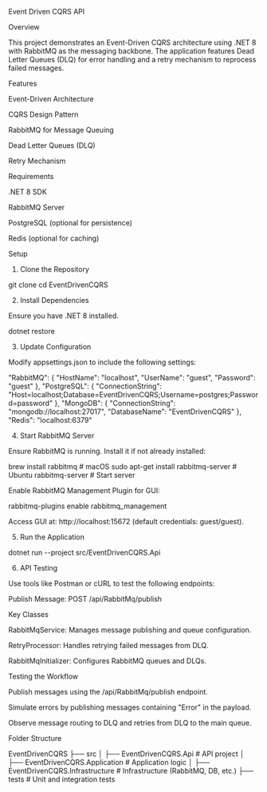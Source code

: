 Event Driven CQRS API

Overview

This project demonstrates an Event-Driven CQRS architecture using .NET 8 with RabbitMQ as the messaging backbone. The application features Dead Letter Queues (DLQ) for error handling and a retry mechanism to reprocess failed messages.

Features

Event-Driven Architecture

CQRS Design Pattern

RabbitMQ for Message Queuing

Dead Letter Queues (DLQ)

Retry Mechanism

Requirements

.NET 8 SDK

RabbitMQ Server

PostgreSQL (optional for persistence)

Redis (optional for caching)

Setup

1. Clone the Repository

git clone <repository-url>
cd EventDrivenCQRS

2. Install Dependencies

Ensure you have .NET 8 installed.

dotnet restore

3. Update Configuration

Modify appsettings.json to include the following settings:

"RabbitMQ": {
    "HostName": "localhost",
    "UserName": "guest",
    "Password": "guest"
},
"PostgreSQL": {
    "ConnectionString": "Host=localhost;Database=EventDrivenCQRS;Username=postgres;Password=password"
},
"MongoDB": {
    "ConnectionString": "mongodb://localhost:27017",
    "DatabaseName": "EventDrivenCQRS"
},
"Redis": "localhost:6379"

4. Start RabbitMQ Server

Ensure RabbitMQ is running. Install it if not already installed:

brew install rabbitmq # macOS
sudo apt-get install rabbitmq-server # Ubuntu
rabbitmq-server # Start server

Enable RabbitMQ Management Plugin for GUI:

rabbitmq-plugins enable rabbitmq_management

Access GUI at: http://localhost:15672 (default credentials: guest/guest).

5. Run the Application

dotnet run --project src/EventDrivenCQRS.Api

6. API Testing

Use tools like Postman or cURL to test the following endpoints:

Publish Message: POST /api/RabbitMq/publish

Key Classes

RabbitMqService: Manages message publishing and queue configuration.

RetryProcessor: Handles retrying failed messages from DLQ.

RabbitMqInitializer: Configures RabbitMQ queues and DLQs.

Testing the Workflow

Publish messages using the /api/RabbitMq/publish endpoint.

Simulate errors by publishing messages containing "Error" in the payload.

Observe message routing to DLQ and retries from DLQ to the main queue.

Folder Structure

EventDrivenCQRS
├── src
│   ├── EventDrivenCQRS.Api            # API project
│   ├── EventDrivenCQRS.Application    # Application logic
│   ├── EventDrivenCQRS.Infrastructure # Infrastructure (RabbitMQ, DB, etc.)
├── tests                              # Unit and integration tests

